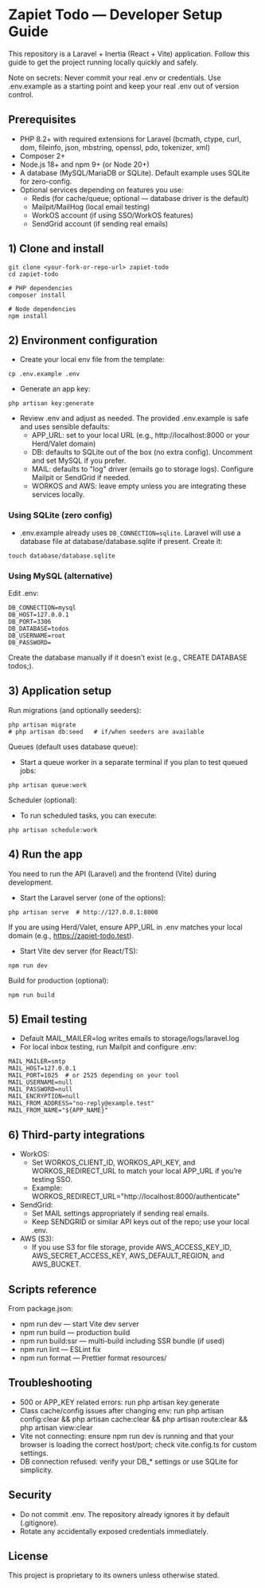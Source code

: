 # Zapiet Todo — Developer Setup Guide

This repository is a Laravel + Inertia (React + Vite) application. Follow this guide to get the project running locally quickly and safely.

Note on secrets: Never commit your real .env or credentials. Use .env.example as a starting point and keep your real .env out of version control.

## Prerequisites
- PHP 8.2+ with required extensions for Laravel (bcmath, ctype, curl, dom, fileinfo, json, mbstring, openssl, pdo, tokenizer, xml)
- Composer 2+
- Node.js 18+ and npm 9+ (or Node 20+)
- A database (MySQL/MariaDB or SQLite). Default example uses SQLite for zero-config.
- Optional services depending on features you use:
  - Redis (for cache/queue; optional — database driver is the default)
  - Mailpit/MailHog (local email testing)
  - WorkOS account (if using SSO/WorkOS features)
  - SendGrid account (if sending real emails)

## 1) Clone and install
```
git clone <your-fork-or-repo-url> zapiet-todo
cd zapiet-todo

# PHP dependencies
composer install

# Node dependencies
npm install
```

## 2) Environment configuration
- Create your local env file from the template:
```
cp .env.example .env
```
- Generate an app key:
```
php artisan key:generate
```
- Review .env and adjust as needed. The provided .env.example is safe and uses sensible defaults:
  - APP_URL: set to your local URL (e.g., http://localhost:8000 or your Herd/Valet domain)
  - DB: defaults to SQLite out of the box (no extra config). Uncomment and set MySQL if you prefer.
  - MAIL: defaults to "log" driver (emails go to storage logs). Configure Mailpit or SendGrid if needed.
  - WORKOS and AWS: leave empty unless you are integrating these services locally.

### Using SQLite (zero config)
- .env.example already uses `DB_CONNECTION=sqlite`. Laravel will use a database file at database/database.sqlite if present. Create it:
```
touch database/database.sqlite
```

### Using MySQL (alternative)
Edit .env:
```
DB_CONNECTION=mysql
DB_HOST=127.0.0.1
DB_PORT=3306
DB_DATABASE=todos
DB_USERNAME=root
DB_PASSWORD=
```
Create the database manually if it doesn’t exist (e.g., CREATE DATABASE todos;).

## 3) Application setup
Run migrations (and optionally seeders):
```
php artisan migrate
# php artisan db:seed   # if/when seeders are available
```

Queues (default uses database queue):
- Start a queue worker in a separate terminal if you plan to test queued jobs:
```
php artisan queue:work
```

Scheduler (optional):
- To run scheduled tasks, you can execute:
```
php artisan schedule:work
```

## 4) Run the app
You need to run the API (Laravel) and the frontend (Vite) during development.

- Start the Laravel server (one of the options):
```
php artisan serve  # http://127.0.0.1:8000
```
If you are using Herd/Valet, ensure APP_URL in .env matches your local domain (e.g., https://zapiet-todo.test).

- Start Vite dev server (for React/TS):
```
npm run dev
```

Build for production (optional):
```
npm run build
```

## 5) Email testing
- Default MAIL_MAILER=log writes emails to storage/logs/laravel.log
- For local inbox testing, run Mailpit and configure .env:
```
MAIL_MAILER=smtp
MAIL_HOST=127.0.0.1
MAIL_PORT=1025  # or 2525 depending on your tool
MAIL_USERNAME=null
MAIL_PASSWORD=null
MAIL_ENCRYPTION=null
MAIL_FROM_ADDRESS="no-reply@example.test"
MAIL_FROM_NAME="${APP_NAME}"
```

## 6) Third-party integrations
- WorkOS:
  - Set WORKOS_CLIENT_ID, WORKOS_API_KEY, and WORKOS_REDIRECT_URL to match your local APP_URL if you’re testing SSO.
  - Example: WORKOS_REDIRECT_URL="http://localhost:8000/authenticate"
- SendGrid:
  - Set MAIL settings appropriately if sending real emails.
  - Keep SENDGRID or similar API keys out of the repo; use your local .env.
- AWS (S3):
  - If you use S3 for file storage, provide AWS_ACCESS_KEY_ID, AWS_SECRET_ACCESS_KEY, AWS_DEFAULT_REGION, and AWS_BUCKET.

## Scripts reference
From package.json:
- npm run dev — start Vite dev server
- npm run build — production build
- npm run build:ssr — multi-build including SSR bundle (if used)
- npm run lint — ESLint fix
- npm run format — Prettier format resources/

## Troubleshooting
- 500 or APP_KEY related errors: run php artisan key:generate
- Class cache/config issues after changing env: run php artisan config:clear && php artisan cache:clear && php artisan route:clear && php artisan view:clear
- Vite not connecting: ensure npm run dev is running and that your browser is loading the correct host/port; check vite.config.ts for custom settings.
- DB connection refused: verify your DB_* settings or use SQLite for simplicity.

## Security
- Do not commit .env. The repository already ignores it by default (.gitignore).
- Rotate any accidentally exposed credentials immediately.

## License
This project is proprietary to its owners unless otherwise stated.
